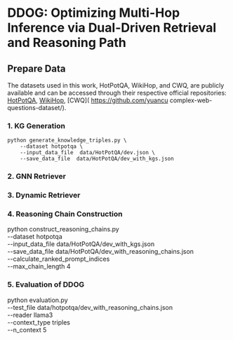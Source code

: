 # DDOG: Optimizing Multi-Hop Inference via Dual-Driven Retrieval and Reasoning Path
  


## Prepare Data 
The datasets used in this work, HotPotQA, WikiHop, and CWQ, are publicly available and can be accessed through their respective official repositories: [HotPotQA](https://hotpotqa.github.io/), [WikiHop](https://huggingface.co/datasets/MoE-UNC/wikihop/), [CWQ]( https://github.com/yuancu complex-web-questions-dataset/).  


### 1. KG Generation 

```
python generate_knowledge_triples.py \
    --dataset hotpotqa \
    --input_data_file  data/HotPotQA/dev.json \
    --save_data_file  data/HotPotQA/dev_with_kgs.json 
```

### 2. GNN Retriever
### 3. Dynamic Retriever

### 4. Reasoning Chain Construction

python construct_reasoning_chains.py \
  --dataset hotpotqa \
  --input_data_file data/HotPotQA/dev_with_kgs.json \
  --save_data_file data/HotPotQA/dev_with_reasoning_chains.json \
  --calculate_ranked_prompt_indices \
  --max_chain_length 4  

### 5. Evaluation of DDOG

python evaluation.py \
  --test_file data/hotpotqa/dev_with_reasoning_chains.json \
  --reader llama3 \
  --context_type triples \
  --n_context 5 

 


 

 


 
